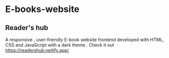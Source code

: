 # E-books-website

## Reader's hub 

A responsive , user-friendly E-book website frontend developed with HTML, CSS and JavaScript
with a dark theme .
Check it out  https://readershub.netlify.app/
